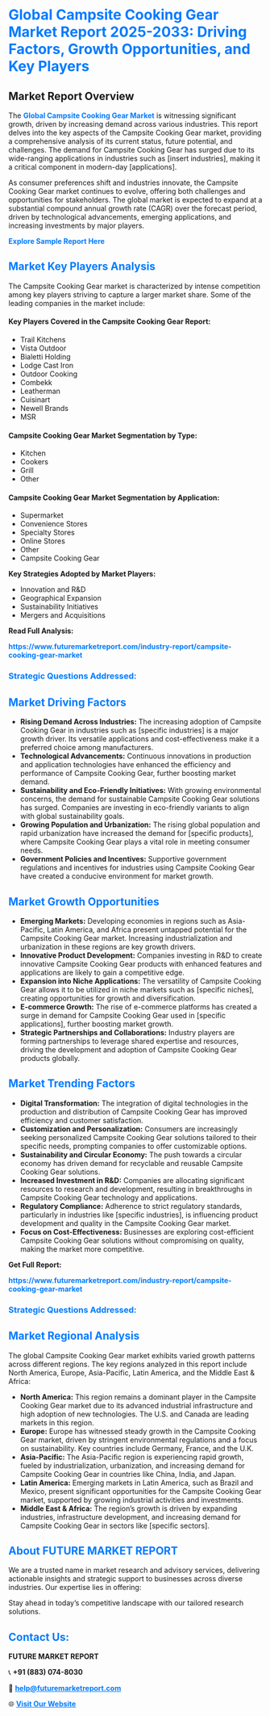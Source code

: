 <h1 style="color: #007BFF;">Global Campsite Cooking Gear Market Report 2025-2033: Driving Factors, Growth Opportunities, and Key Players</h1>

<section id="overview">
<h2>Market Report Overview</h2>
<p>The <a href="https://www.futuremarketreport.com/industry-report/campsite-cooking-gear-market" style="color: #007BFF; text-decoration: none;"><strong>Global Campsite Cooking Gear Market</strong></a> is witnessing significant growth, driven by increasing demand across various industries. This report delves into the key aspects of the Campsite Cooking Gear market, providing a comprehensive analysis of its current status, future potential, and challenges. The demand for Campsite Cooking Gear has surged due to its wide-ranging applications in industries such as [insert industries], making it a critical component in modern-day [applications].</p>
<p>As consumer preferences shift and industries innovate, the Campsite Cooking Gear market continues to evolve, offering both challenges and opportunities for stakeholders. The global market is expected to expand at a substantial compound annual growth rate (CAGR) over the forecast period, driven by technological advancements, emerging applications, and increasing investments by major players.</p>
</section>

<section id="overview">
<p><a href="https://www.futuremarketreport.com/request-sample/reportId=111683" style="color: #007BFF; text-decoration: none;"><strong>Explore Sample Report Here</strong></a></p>
</section>

<section id="key-players">
<h2 style="color: #007BFF;">Market Key Players Analysis</h2>
<p>The Campsite Cooking Gear market is characterized by intense competition among key players striving to capture a larger market share. Some of the leading companies in the market include:</p>
<h4>Key Players Covered in the Campsite Cooking Gear Report:</h4>
<ul><li>Trail Kitchens</li><li>Vista Outdoor</li><li>Bialetti Holding</li><li>Lodge Cast Iron</li><li>Outdoor Cooking</li><li>Combekk</li><li>Leatherman</li><li>Cuisinart</li><li>Newell Brands</li><li>MSR</li></ul>
<h4>Campsite Cooking Gear Market Segmentation by Type:</h4>
<ul><li>Kitchen</li><li>Cookers</li><li>Grill</li><li>Other</li></ul>

<h4>Campsite Cooking Gear Market Segmentation by Application:</h4>
<ul><li>Supermarket</li><li>Convenience Stores</li><li>Specialty Stores</li><li>Online Stores</li><li>Other</li><li>Campsite Cooking Gear</li></ul>
<p><strong>Key Strategies Adopted by Market Players:</strong></p>
<ul>
<li>Innovation and R&D</li>
<li>Geographical Expansion</li>
<li>Sustainability Initiatives</li>
<li>Mergers and Acquisitions</li>
</ul>
</section>

<section>
<p><strong>Read Full Analysis: </strong></p><a href="https://www.futuremarketreport.com/industry-report/campsite-cooking-gear-market" style="color: #007BFF; text-decoration: none;"><strong>https://www.futuremarketreport.com/industry-report/campsite-cooking-gear-market</strong></a>
<h3 style="color: #007BFF;">Strategic Questions Addressed:</h3>
</section>

<section id="driving-factors">
<h2 style="color: #007BFF;">Market Driving Factors</h2>
<ul>
<li><strong>Rising Demand Across Industries:</strong> The increasing adoption of Campsite Cooking Gear in industries such as [specific industries] is a major growth driver. Its versatile applications and cost-effectiveness make it a preferred choice among manufacturers.</li>
<li><strong>Technological Advancements:</strong> Continuous innovations in production and application technologies have enhanced the efficiency and performance of Campsite Cooking Gear, further boosting market demand.</li>
<li><strong>Sustainability and Eco-Friendly Initiatives:</strong> With growing environmental concerns, the demand for sustainable Campsite Cooking Gear solutions has surged. Companies are investing in eco-friendly variants to align with global sustainability goals.</li>
<li><strong>Growing Population and Urbanization:</strong> The rising global population and rapid urbanization have increased the demand for [specific products], where Campsite Cooking Gear plays a vital role in meeting consumer needs.</li>
<li><strong>Government Policies and Incentives:</strong> Supportive government regulations and incentives for industries using Campsite Cooking Gear have created a conducive environment for market growth.</li>
</ul>
</section>

<section id="growth-opportunities">
<h2 style="color: #007BFF;">Market Growth Opportunities</h2>
<ul>
<li><strong>Emerging Markets:</strong> Developing economies in regions such as Asia-Pacific, Latin America, and Africa present untapped potential for the Campsite Cooking Gear market. Increasing industrialization and urbanization in these regions are key growth drivers.</li>
<li><strong>Innovative Product Development:</strong> Companies investing in R&D to create innovative Campsite Cooking Gear products with enhanced features and applications are likely to gain a competitive edge.</li>
<li><strong>Expansion into Niche Applications:</strong> The versatility of Campsite Cooking Gear allows it to be utilized in niche markets such as [specific niches], creating opportunities for growth and diversification.</li>
<li><strong>E-commerce Growth:</strong> The rise of e-commerce platforms has created a surge in demand for Campsite Cooking Gear used in [specific applications], further boosting market growth.</li>
<li><strong>Strategic Partnerships and Collaborations:</strong> Industry players are forming partnerships to leverage shared expertise and resources, driving the development and adoption of Campsite Cooking Gear products globally.</li>
</ul>
</section>

<section id="trending-factors">
<h2 style="color: #007BFF;">Market Trending Factors</h2>
<ul>
<li><strong>Digital Transformation:</strong> The integration of digital technologies in the production and distribution of Campsite Cooking Gear has improved efficiency and customer satisfaction.</li>
<li><strong>Customization and Personalization:</strong> Consumers are increasingly seeking personalized Campsite Cooking Gear solutions tailored to their specific needs, prompting companies to offer customizable options.</li>
<li><strong>Sustainability and Circular Economy:</strong> The push towards a circular economy has driven demand for recyclable and reusable Campsite Cooking Gear solutions.</li>
<li><strong>Increased Investment in R&D:</strong> Companies are allocating significant resources to research and development, resulting in breakthroughs in Campsite Cooking Gear technology and applications.</li>
<li><strong>Regulatory Compliance:</strong> Adherence to strict regulatory standards, particularly in industries like [specific industries], is influencing product development and quality in the Campsite Cooking Gear market.</li>
<li><strong>Focus on Cost-Effectiveness:</strong> Businesses are exploring cost-efficient Campsite Cooking Gear solutions without compromising on quality, making the market more competitive.</li>
</ul>
</section>

<section>
<p><strong>Get Full Report: </strong></p><a href="https://www.futuremarketreport.com/industry-report/campsite-cooking-gear-market" style="color: #007BFF; text-decoration: none;"><strong>https://www.futuremarketreport.com/industry-report/campsite-cooking-gear-market</strong></a>
<h3 style="color: #007BFF;">Strategic Questions Addressed:</h3>
</section>


<section id="regional-analysis">
<h2 style="color: #007BFF;">Market Regional Analysis</h2>
<p>The global Campsite Cooking Gear market exhibits varied growth patterns across different regions. The key regions analyzed in this report include North America, Europe, Asia-Pacific, Latin America, and the Middle East & Africa:</p>
<ul>
<li><strong>North America:</strong> This region remains a dominant player in the Campsite Cooking Gear market due to its advanced industrial infrastructure and high adoption of new technologies. The U.S. and Canada are leading markets in this region.</li>
<li><strong>Europe:</strong> Europe has witnessed steady growth in the Campsite Cooking Gear market, driven by stringent environmental regulations and a focus on sustainability. Key countries include Germany, France, and the U.K.</li>
<li><strong>Asia-Pacific:</strong> The Asia-Pacific region is experiencing rapid growth, fueled by industrialization, urbanization, and increasing demand for Campsite Cooking Gear in countries like China, India, and Japan.</li>
<li><strong>Latin America:</strong> Emerging markets in Latin America, such as Brazil and Mexico, present significant opportunities for the Campsite Cooking Gear market, supported by growing industrial activities and investments.</li>
<li><strong>Middle East & Africa:</strong> The region’s growth is driven by expanding industries, infrastructure development, and increasing demand for Campsite Cooking Gear in sectors like [specific sectors].</li>
</ul>
</section>

<footer>
<h2 style="color: #007BFF;">About FUTURE MARKET REPORT</h2>
<p>We are a trusted name in market research and advisory services, delivering actionable insights and strategic support to businesses across diverse industries. Our expertise lies in offering:</p>

<p>Stay ahead in today’s competitive landscape with our tailored research solutions.</p>

<h2 style="color: #007BFF;">Contact Us:</h2>
<p><strong>FUTURE MARKET REPORT</strong></p>
<p>📞 <strong>+91 (883) 074-8030</strong></p>
<p>📧 <strong><a href="mailto:help@futuremarketreport.com" style="color: #007BFF;">help@futuremarketreport.com</a></strong></p>
<p>🌐 <strong><a href="https://www.futuremarketreport.com/" style="color: #007BFF;">Visit Our Website</a></strong></p>
</footer>